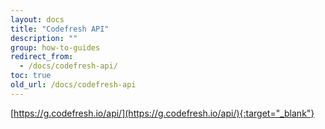 ```yaml
---
layout: docs
title: "Codefresh API"
description: ""
group: how-to-guides
redirect_from:
  - /docs/codefresh-api/
toc: true
old_url: /docs/codefresh-api
---
```


[https://g.codefresh.io/api/](https://g.codefresh.io/api/){:target="_blank"}
